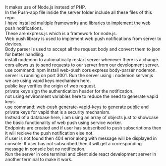 It makes use of Node.js instead of PHP. <br>
In the Push-app file inside the server folder include all these files of this repo. <br>
I have installed multiple frameworks and libraries to implement the web push notifications. <br>
These are express.js which is a framework for node.js. <br>
Web push library is used to implement web push notifications from server to devices. <br>
Body parser is used to accept all the request body and convert them to json for better handling. <br>
install nodemon to automatically restart server whenever there is a change. <br>
cors allows us to send requests to our server from our development server. <br>
use command: npm install web-push cors express body-parser nodemon. <br>
server is running on port 3001. Run the server using : nodemon server.js<br>
we are using vapid keys mechanism here. <br>
public key verifies the origin of web request. <br>
private keys sign the authentication header for the notification. <br>
not using environment variables here to reduce the need to generate vapid keys. <br>
use command: web-push generate-vapid-keys to generate public and private keys for vapid that is a security mechanism. <br>
Instead of a database here, i am using an array of objects just to showcase the basic functionality of web push using service worker. <br>
Endpoints are created and if user has subscribed to push subscriptions then it will recieve the push notification else not.  <br>
if user is not found then 404 error along with message will be displayed in console. If user has not subscribed then it will get a corresponding message in console but no notification. <br>
Run the server in one terminal and client side react development server in another terminal to make it work.
